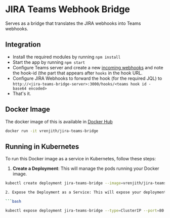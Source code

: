# JIRA Teams Webhook Bridge

Serves as a bridge that translates the JIRA webhooks into Teams webhooks.

## Integration

* Install the required modules by running `npm install`
* Start the app by running `npm start`
* Configure Teams server and create a new [incoming webhooks](https://github.com/teams/platform/blob/master/doc/integrations/webhooks/Incoming-Webhooks.md) and note the hook-id (the part that appears after `hooks` in the hook URL.
* Configure JIRA Webhooks to forward the hook (for the required JQL) to `http://<jira-teams-bridge-server>:3000/hooks/<teams hook id - base64 encoded>`
* That's it.

## Docker Image

The docker image of this is available in [Docker Hub](https://hub.docker.com/r/vrenjith/jira-teams-bridge)

```bash
docker run -it vrenjith/jira-teams-bridge
```

## Running in Kubernetes

To run this Docker image as a service in Kubernetes, follow these steps:

1. **Create a Deployment**: This will manage the pods running your Docker image.

```sh
kubectl create deployment jira-teams-bridge --image=vrenjith/jira-teams-bridge

2. Expose the Deployment as a Service: This will expose your deployment to the network.

```bash

kubectl expose deployment jira-teams-bridge --type=ClusterIP --port=80 --target-port=3000

```
